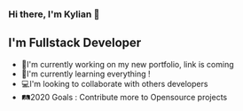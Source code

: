 ### Hi there, I'm Kylian 👋

## I'm Fullstack Developer 
- 🔭I'm currently working on my new portfolio, link is coming
- 📖I'm currently learning everything !
- 💻I'm looking to collaborate with others developers
- 🛤2020 Goals : Contribute more to Opensource projects